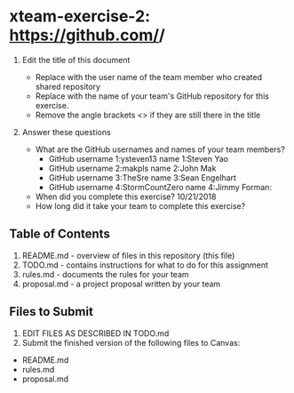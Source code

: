 # xteam-exercise-2: https://github.com/<UserName>/<GitHubRepositoryName>

1. Edit the title of this document
   * Replace <UserName> with the user name of the team member who created shared repository
   * Replace <GitHubRepositoryName> with the name of your team's GitHub repository for this exercise.
   * Remove the angle brackets <> if they are still there in the title

2. Answer these questions
   * What are the GitHub usernames and names of your team members?
       * GitHub username 1:ysteven13            name 1:Steven Yao
       * GitHub username 2:makpls               name 2:John Mak
       * GitHub username 3:TheSre               name 3:Sean Engelhart
       * GitHub username 4:StormCountZero       name 4:Jimmy Forman:
   * When did you complete this exercise? 
      10/21/2018
   * How long did it take your team to complete this exercise? 

## Table of Contents

1. README.md - overview of files in this repository (this file)
2. TODO.md - contains instructions for what to do for this assignment
3. rules.md - documents the rules for your team
4. proposal.md - a project proposal written by your team

## Files to Submit

1. EDIT FILES AS DESCRIBED IN TODO.md
2. Submit the finished version of the following files to Canvas:

* README.md
* rules.md
* proposal.md
